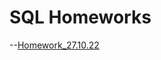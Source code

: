 # SQL Homeworks
--[Homework_27.10.22](https://github.com/RobGev23/SQL/blob/main/Homework_27.10.22.sql)
